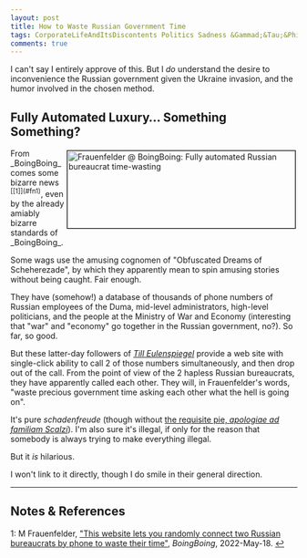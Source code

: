 ```yaml
---
layout: post
title: How to Waste Russian Government Time
tags: CorporateLifeAndItsDiscontents Politics Sadness &Gammad;&Tau;&Phi;
comments: true
---
```


I can't say I entirely approve of this.  But I _do_ understand the desire to inconvenience the Russian government given the Ukraine invasion, and the humor involved in the chosen method.  


## Fully Automated Luxury&hellip; Something Something?  

<img src="{{ site.baseurl }}/images/2022-05-19-wast-russian-govt-time-boing-1.jpg" width="400" height="136" alt="Frauenfelder @ BoingBoing: Fully automated Russian bureaucrat time-wasting" title="Frauenfelder @ BoingBoing: Fully automated Russian bureaucrat time-wasting" style="float: right; margin: 3px 3px 3px 3px; border: 1px solid #000000;">
From _BoingBoing_ comes some bizarre news <sup id="fn1a">[[1]](#fn1)</sup>, even by the already amiably bizarre standards of _BoingBoing_.  

Some wags use the amusing cognomen of "Obfuscated Dreams of Scheherezade", by which they apparently mean to spin amusing stories without being caught.  Fair enough.  

They have (somehow!) a database of thousands of phone numbers of Russian employees of the Duma, mid-level administrators, high-level politicians, and the people at the Ministry of War and Economy (interesting that "war" and "economy" go together in the Russian government, no?).  So far, so good.  

But these latter-day followers of [_Till Eulenspiegel_](https://en.wikipedia.org/wiki/Till_Eulenspiegel) provide a web site with single-click ability to call 2 of those numbers simultaneously, and then drop out of the call.  From the point of view of the 2 hapless Russian bureaucrats, they have apparently called each other.  They will, in Frauenfelder's words, "waste precious government time asking each other what the hell is going on".  

It's pure _schadenfreude_ (though without [the requisite pie, _apologiae ad familiam Scalzi_](https://whatever.scalzi.com/2006/09/26/how-to-make-a-schadenfreude-pie/)).  I'm also sure it's illegal, if only for the reason that somebody is always trying to make everything illegal.  

But it _is_ hilarious.  

I won't link to it directly, though I do smile in their general direction.  

---

## Notes &amp; References  

<!--
<sup id="fn1a">[[1]](#fn1)</sup>

<a id="fn1">1</a>: ***, ["***"](***), *** [↩](#fn1a)  

<a href="{{ site.baseurl }}/images/***">
  <img src="{{ site.baseurl }}/images/***" width="400" height="***" alt="***" title="***" style="float: right; margin: 3px 3px 3px 3px; border: 1px solid #000000;">
</a>

<iframe width="400" height="224" src="***" allow="accelerometer; encrypted-media; gyroscope; picture-in-picture" allowfullscreen style="float: right; margin: 3px 3px 3px 3px; border: 1px solid #000000;"></iframe>
-->

<a id="fn1">1</a>: M Frauenfelder, ["This website lets you randomly connect two Russian bureaucrats by phone to waste their time"](https://boingboing.net/2022/05/18/this-website-lets-you-randomly-connect-two-russian-bureaucrats-by-phone-to-waste-their-timw.html), _BoingBoing_, 2022-May-18. [↩](#fn1a)  
